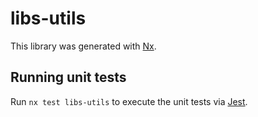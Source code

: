 # libs-utils

This library was generated with [Nx](https://nx.dev).

## Running unit tests

Run `nx test libs-utils` to execute the unit tests via [Jest](https://jestjs.io).
